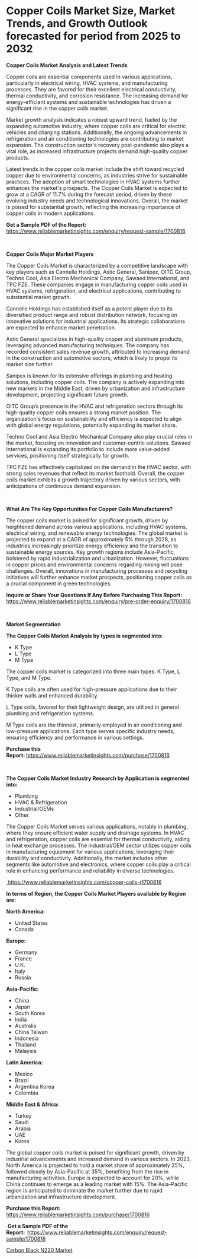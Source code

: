 <p><h1>Copper Coils Market Size, Market Trends, and Growth Outlook forecasted for period from 2025 to 2032</h1></p><p><strong>Copper Coils Market Analysis and Latest Trends</strong></p>
<p><p>Copper coils are essential components used in various applications, particularly in electrical wiring, HVAC systems, and manufacturing processes. They are favored for their excellent electrical conductivity, thermal conductivity, and corrosion resistance. The increasing demand for energy-efficient systems and sustainable technologies has driven a significant rise in the copper coils market.</p><p>Market growth analysis indicates a robust upward trend, fueled by the expanding automotive industry, where copper coils are critical for electric vehicles and charging stations. Additionally, the ongoing advancements in refrigeration and air conditioning technologies are contributing to market expansion. The construction sector's recovery post-pandemic also plays a vital role, as increased infrastructure projects demand high-quality copper products.</p><p>Latest trends in the copper coils market include the shift toward recycled copper due to environmental concerns, as industries strive for sustainable practices. The adoption of smart technologies in HVAC systems further enhances the market's prospects. The Copper Coils Market is expected to grow at a CAGR of 11.7% during the forecast period, driven by these evolving industry needs and technological innovations. Overall, the market is poised for substantial growth, reflecting the increasing importance of copper coils in modern applications.</p></p>
<p><strong>Get a Sample PDF of the Report:&nbsp;</strong> <a href="https://www.reliablemarketinsights.com/enquiry/request-sample/1700816?utm_campaign=2951&utm_medium=2&utm_source=Github&utm_content=ia&utm_term=02042025&utm_id=copper-coils">https://www.reliablemarketinsights.com/enquiry/request-sample/1700816</a></p>
<p>&nbsp;</p>
<p><strong>Copper Coils Major Market Players</strong></p>
<p><p>The Copper Coils Market is characterized by a competitive landscape with key players such as Cannelle Holdings, Astic General, Sanipex, OITC Group, Techno Cool, Asia Electro Mechanical Company, Sawaed International, and TPC FZE. These companies engage in manufacturing copper coils used in HVAC systems, refrigeration, and electrical applications, contributing to substantial market growth.</p><p>Cannelle Holdings has established itself as a potent player due to its diversified product range and robust distribution network, focusing on innovative solutions for industrial applications. Its strategic collaborations are expected to enhance market penetration.</p><p>Astic General specializes in high-quality copper and aluminum products, leveraging advanced manufacturing techniques. The company has recorded consistent sales revenue growth, attributed to increasing demand in the construction and automotive sectors, which is likely to propel its market size further.</p><p>Sanipex is known for its extensive offerings in plumbing and heating solutions, including copper coils. The company is actively expanding into new markets in the Middle East, driven by urbanization and infrastructure development, projecting significant future growth.</p><p>OITC Group’s presence in the HVAC and refrigeration sectors through its high-quality copper coils ensures a strong market position. The organization's focus on sustainability and efficiency is expected to align with global energy regulations, potentially expanding its market share.</p><p>Techno Cool and Asia Electro Mechanical Company also play crucial roles in the market, focusing on innovation and customer-centric solutions. Sawaed International is expanding its portfolio to include more value-added services, positioning itself strategically for growth.</p><p>TPC FZE has effectively capitalized on the demand in the HVAC sector, with strong sales revenues that reflect its market foothold. Overall, the copper coils market exhibits a growth trajectory driven by various sectors, with anticipations of continuous demand expansion.</p></p>
<p>&nbsp;</p>
<p><strong>What Are The Key Opportunities For Copper Coils Manufacturers?</strong></p>
<p><p>The copper coils market is poised for significant growth, driven by heightened demand across various applications, including HVAC systems, electrical wiring, and renewable energy technologies. The global market is projected to expand at a CAGR of approximately 5% through 2028, as industries increasingly prioritize energy efficiency and the transition to sustainable energy sources. Key growth regions include Asia-Pacific, bolstered by rapid industrialization and urbanization. However, fluctuations in copper prices and environmental concerns regarding mining will pose challenges. Overall, innovations in manufacturing processes and recycling initiatives will further enhance market prospects, positioning copper coils as a crucial component in green technologies.</p></p>
<p><strong>Inquire or Share Your Questions If Any Before Purchasing This Report:</strong> <a href="https://www.reliablemarketinsights.com/enquiry/pre-order-enquiry/1700816?utm_campaign=2951&utm_medium=2&utm_source=Github&utm_content=ia&utm_term=02042025&utm_id=copper-coils">https://www.reliablemarketinsights.com/enquiry/pre-order-enquiry/1700816</a></p>
<p>&nbsp;</p>
<p><strong>Market Segmentation</strong></p>
<p><strong>The Copper Coils Market Analysis by types is segmented into:</strong></p>
<p><ul><li>K Type</li><li>L Type</li><li>M Type</li></ul></p>
<p><p>The copper coils market is categorized into three main types: K Type, L Type, and M Type. </p><p>K Type coils are often used for high-pressure applications due to their thicker walls and enhanced durability. </p><p>L Type coils, favored for their lightweight design, are utilized in general plumbing and refrigeration systems. </p><p>M Type coils are the thinnest, primarily employed in air conditioning and low-pressure applications. Each type serves specific industry needs, ensuring efficiency and performance in various settings.</p></p>
<p><strong>Purchase this Report:&nbsp;</strong><a href="https://www.reliablemarketinsights.com/purchase/1700816?utm_campaign=2951&utm_medium=2&utm_source=Github&utm_content=ia&utm_term=02042025&utm_id=copper-coils">https://www.reliablemarketinsights.com/purchase/1700816</a></p>
<p>&nbsp;</p>
<p><strong>The Copper Coils Market Industry Research by Application is segmented into:</strong></p>
<p><ul><li>Plumbing</li><li>HVAC & Refrigeration</li><li>Industrial/OEMs</li><li>Other</li></ul></p>
<p><p>The Copper Coils Market serves various applications, notably in plumbing, where they ensure efficient water supply and drainage systems. In HVAC and refrigeration, copper coils are essential for thermal conductivity, aiding in heat exchange processes. The industrial/OEM sector utilizes copper coils in manufacturing equipment for various applications, leveraging their durability and conductivity. Additionally, the market includes other segments like automotive and electronics, where copper coils play a critical role in enhancing performance and reliability in diverse technologies.</p></p>
<p><a href="https://www.reliablemarketinsights.com/copper-coils-r1700816?utm_campaign=2951&utm_medium=2&utm_source=Github&utm_content=ia&utm_term=02042025&utm_id=copper-coils">&nbsp;https://www.reliablemarketinsights.com/copper-coils-r1700816</a></p>
<p><strong>In terms of Region, the Copper Coils Market Players available by Region are:</strong></p>
<p>
    <p> <strong> North America: </strong>
        <ul>
            <li>United States</li>
            <li>Canada</li>
        </ul>
        </p> 
    <p> <strong> Europe: </strong>
        <ul>
            <li>Germany</li>
            <li>France</li>
            <li>U.K.</li>
            <li>Italy</li>
            <li>Russia</li>
        </ul>
        </p> 
    <p> <strong> Asia-Pacific: </strong>
        <ul>
            <li>China</li>
            <li>Japan</li>
            <li>South Korea</li>
            <li>India</li>
            <li>Australia</li>
            <li>China Taiwan</li>
            <li>Indonesia</li>
            <li>Thailand</li>
            <li>Malaysia</li>
        </ul>
        </p> 
    <p> <strong> Latin America: </strong>
        <ul>
            <li>Mexico</li>
            <li>Brazil</li>
            <li>Argentina Korea</li>
            <li>Colombia</li>
        </ul>
        </p> 
    <p> <strong> Middle East & Africa: </strong>
        <ul>
            <li>Turkey</li>
            <li>Saudi</li>
            <li>Arabia</li>
            <li>UAE</li>
            <li>Korea</li>
        </ul>
    </p>
    </p>
<p><p>The global copper coils market is poised for significant growth, driven by industrial advancements and increased demand in various sectors. In 2023, North America is projected to hold a market share of approximately 25%, followed closely by Asia-Pacific at 35%, benefiting from the rise in manufacturing activities. Europe is expected to account for 20%, while China continues to emerge as a leading market with 15%. The Asia-Pacific region is anticipated to dominate the market further due to rapid urbanization and infrastructure development.</p></p>
<p><strong>Purchase this Report: </strong><a href="https://www.reliablemarketinsights.com/purchase/1700816?utm_campaign=2951&utm_medium=2&utm_source=Github&utm_content=ia&utm_term=02042025&utm_id=copper-coils">https://www.reliablemarketinsights.com/purchase/1700816</a></p>
<p>&nbsp;<strong>Get a Sample PDF of the Report:&nbsp;&nbsp;</strong><a href="https://www.reliablemarketinsights.com/enquiry/request-sample/1700816?utm_campaign=2951&utm_medium=2&utm_source=Github&utm_content=ia&utm_term=02042025&utm_id=copper-coils">https://www.reliablemarketinsights.com/enquiry/request-sample/1700816</a></p>
<p><strong></strong></p>
<p><p><a href="https://github.com/hannajuana198484/Market-Research-Report-List-1/blob/main/carbon-black-n220-market.md?utm_campaign=2951&utm_medium=2&utm_source=Github&utm_content=ia&utm_term=02042025&utm_id=copper-coils">Carbon Black N220 Market</a></p></p>